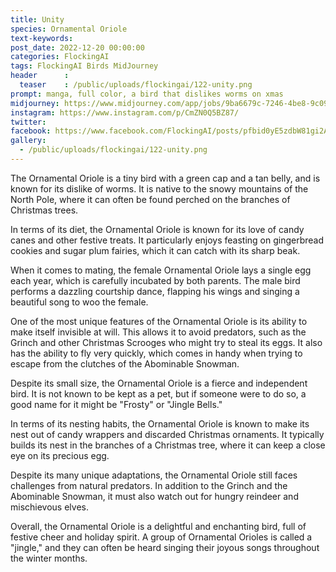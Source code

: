 ```yaml
---
title: Unity
species: Ornamental Oriole
text-keywords: 
post_date: 2022-12-20 00:00:00
categories: FlockingAI
tags: FlockingAI Birds MidJourney 
header      :
  teaser    : /public/uploads/flockingai/122-unity.png
prompt: manga, full color, a bird that dislikes worms on xmas
midjourney: https://www.midjourney.com/app/jobs/9ba6679c-7246-4be8-9c09-7b6fd4e6de46
instagram: https://www.instagram.com/p/CmZN0Q5BZ87/
twitter: 
facebook: https://www.facebook.com/FlockingAI/posts/pfbid0yE5zdbW81gi2ApQ2bdXXRvVBdnZZ6hr4XmwDsUjspJ3JMeKt6bVDYBhH54tADygHl
gallery: 
  - /public/uploads/flockingai/122-unity.png
---
```


The Ornamental Oriole is a tiny bird with a green cap and a tan belly, and is known for its dislike of worms. It is native to the snowy mountains of the North Pole, where it can often be found perched on the branches of Christmas trees.

In terms of its diet, the Ornamental Oriole is known for its love of candy canes and other festive treats. It particularly enjoys feasting on gingerbread cookies and sugar plum fairies, which it can catch with its sharp beak.

When it comes to mating, the female Ornamental Oriole lays a single egg each year, which is carefully incubated by both parents. The male bird performs a dazzling courtship dance, flapping his wings and singing a beautiful song to woo the female.

One of the most unique features of the Ornamental Oriole is its ability to make itself invisible at will. This allows it to avoid predators, such as the Grinch and other Christmas Scrooges who might try to steal its eggs. It also has the ability to fly very quickly, which comes in handy when trying to escape from the clutches of the Abominable Snowman.

Despite its small size, the Ornamental Oriole is a fierce and independent bird. It is not known to be kept as a pet, but if someone were to do so, a good name for it might be "Frosty" or "Jingle Bells."

In terms of its nesting habits, the Ornamental Oriole is known to make its nest out of candy wrappers and discarded Christmas ornaments. It typically builds its nest in the branches of a Christmas tree, where it can keep a close eye on its precious egg.

Despite its many unique adaptations, the Ornamental Oriole still faces challenges from natural predators. In addition to the Grinch and the Abominable Snowman, it must also watch out for hungry reindeer and mischievous elves.

Overall, the Ornamental Oriole is a delightful and enchanting bird, full of festive cheer and holiday spirit. A group of Ornamental Orioles is called a "jingle," and they can often be heard singing their joyous songs throughout the winter months.
